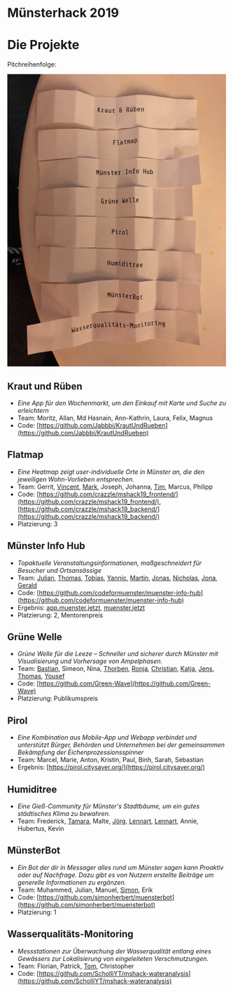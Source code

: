 # Münsterhack 2019

# Die Projekte

Pitchreihenfolge:

![Pitchreihenfolge](./images/pitchreihenfolge2019.jpg)

## Kraut und Rüben

- _Eine App für den Wochenmarkt, um den Einkauf mit Karte und Suche zu erleichtern_
- Team: Moritz, Allan, Md Hasnain, Ann-Kathrin, Laura, Felix, Magnus
- Code: [https://github.com/Jabbbi/KrautUndRueben](https://github.com/Jabbbi/KrautUndRueben)

## Flatmap

- _Eine Heatmap zeigt user-individuelle Orte in Münster an, die den jeweiligen Wohn-Vorlieben entsprechen._
- Team: Gerrit, [Vincent](https://github.com/Vnnncnnnt), [Mark](https://github.com/crazzle), Joseph, Johanna, [Tim](https://github.com/tsabsch), Marcus, Philipp
- Code: [https://github.com/crazzle/mshack19_frontend/](https://github.com/crazzle/mshack19_frontend/), [https://github.com/crazzle/mshack19_backend/](https://github.com/crazzle/mshack19_backend/)
- Platzierung: 3

## Münster Info Hub

- _Topaktuelle Veranstaltungsinformationen, maßgeschneidert für Besucher und Ortsansässige_
- Team: [Julian](https://github.com/julianbei), [Thomas](https://github.com/toms_rocket), [Tobias](https://github.com/webwurst), [Yannic](https://github.com/jahnique), [Martin](https://github.com/quassy), [Jonas](https://github.com/jonahoen), [Nicholas](https://github.com/rappertomate), [Jona](https://github.com/JonesH), [Gerald](https://github.com/ubergesundheit)
- Code: [https://github.com/codeformuenster/muenster-info-hub](https://github.com/codeformuenster/muenster-info-hub)
- Ergebnis: [app.muenster.jetzt](https://app.muenster.jetzt), [muenster.jetzt](https://muenster.jetzt)
- Platzierung: 2, Mentorenpreis

## Grüne Welle

- _Grüne Welle für die Leeze – Schneller und sicherer durch Münster mit Visualisierung und Vorhersage von Ampelphasen._
- Team: [Bastian](https://github.com/kannix), Simeon, Nina, [Thorben](https://github.com/thorbenjensen), [Ronja](https://github.com/Ronjakoehling), [Christian](https://github.com/thunfischtoast), [Katja](https://github.com/katjaschu), [Jens](https://github.com/Effizjens), [Thomas](https://github.com/silberzwiebel), [Yousef](https://github.com/YouQam)
- Code: [https://github.com/Green-Wave](https://github.com/Green-Wave)
- Platzierung: Publikumspreis

## Pirol

- _Eine  Kombination aus Mobile-App und Webapp verbindet und unterstützt Bürger, Behörden und Unternehmen bei der gemeinsammen Bekämpfung der Eichenprozessionsspinner_
- Team: Marcel, Marie, Anton, Kristin, Paul, Binh, Sarah, Sebastian
- Ergebnis: [https://pirol.citysaver.org/](https://pirol.citysaver.org/)

## Humiditree

- _Eine Gieß-Community für Münster's Stadtbäume, um ein gutes städtisches Klima zu bewahren._
- Team: Frederick, [Tamara](https://github.com/TamaraGunkel), Malte, [Jörg](https://github.com/jay-15), [Lennart](https://github.com/len-n-a-rt), [Lennart](https://github.com/lennartseeger), Annie, Hubertus, Kevin

## MünsterBot

- _Ein Bot der dir in Messager alles rund um Münster sagen kann Proaktiv oder auf Nachfrage. Dazu gibt es von Nutzern erstellte Beiträge um generelle Informationen zu ergänzen._
- Team: Muhammed, Julian, Manuel, [Simon](https://github.com/simonherbert), Erik
- Code: [https://github.com/simonherbert/muensterbot](https://github.com/simonherbert/muensterbot)
- Platzierung: 1


## Wasserqualitäts-Monitoring

- _Messstationen zur Überwachung der Wasserqualität entlang eines Gewässers zur Lokalisierung von eingeleiteten Verschmutzungen._
- Team: Florian, Patrick, [Tom](https://github.com/ScholliYT), Christopher
- Code: [https://github.com/ScholliYT/mshack-wateranalysis](https://github.com/ScholliYT/mshack-wateranalysis)
